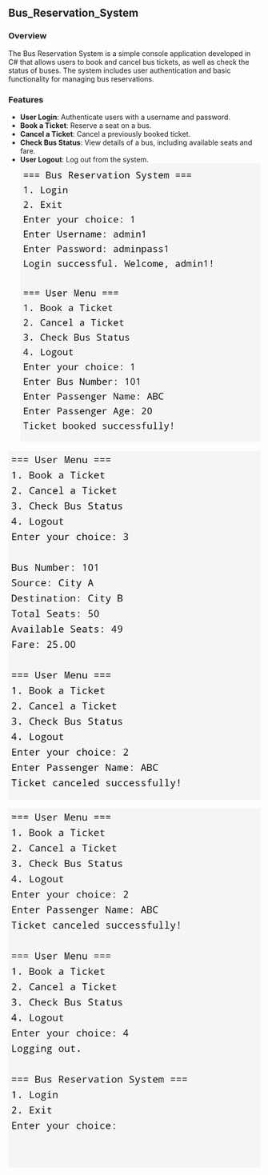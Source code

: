 ## Bus_Reservation_System


### Overview

The Bus Reservation System is a simple console application developed in C# that allows users to book and cancel bus tickets, as well as check the status of buses. The system includes user authentication and basic functionality for managing bus reservations.

### Features

-  **User Login**: Authenticate users with a username and password.
- **Book a Ticket**: Reserve a seat on a bus.
- **Cancel a Ticket**: Cancel a previously booked ticket.
- **Check Bus Status**: View details of a bus, including available seats and fare.
- **User Logout**: Log out from the system.
![Screenshot 1](https://github.com/dipendrad/Bus_Reservation_System/raw/main/Screenshot_20240812-235847.png)

![Screenshot 2](https://github.com/dipendrad/Bus_Reservation_System/raw/main/Screenshot_20240812-235939.png)

![Screenshot 3](https://github.com/dipendrad/Bus_Reservation_System/raw/main/Screenshot_20240813-000002.png)


